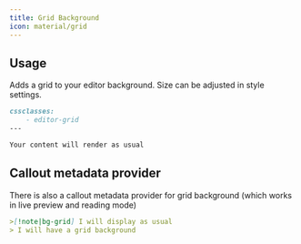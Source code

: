 ```yaml
---
title: Grid Background
icon: material/grid
---
```


## Usage
Adds a grid to your editor background. Size can be adjusted in style settings.

```md
cssclasses:
    - editor-grid
---

Your content will render as usual
```

## Callout metadata provider
There is also a callout metadata provider for grid background (which works in live preview and reading mode)

```md
>[!note|bg-grid] I will display as usual
> I will have a grid background
```
